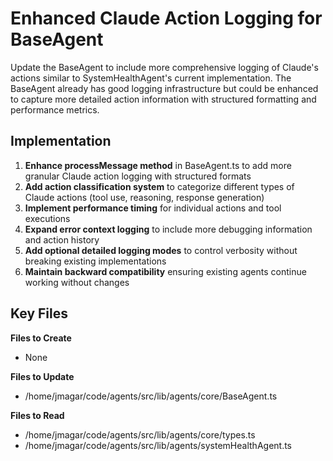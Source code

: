 # Enhanced Claude Action Logging for BaseAgent

Update the BaseAgent to include more comprehensive logging of Claude's actions similar to SystemHealthAgent's current implementation. The BaseAgent already has good logging infrastructure but could be enhanced to capture more detailed action information with structured formatting and performance metrics.

## Implementation

1. **Enhance processMessage method** in BaseAgent.ts to add more granular Claude action logging with structured formats
2. **Add action classification system** to categorize different types of Claude actions (tool use, reasoning, response generation)
3. **Implement performance timing** for individual actions and tool executions
4. **Expand error context logging** to include more debugging information and action history
5. **Add optional detailed logging modes** to control verbosity without breaking existing implementations
6. **Maintain backward compatibility** ensuring existing agents continue working without changes

## Key Files

**Files to Create**
- None

**Files to Update**
- /home/jmagar/code/agents/src/lib/agents/core/BaseAgent.ts

**Files to Read**
- /home/jmagar/code/agents/src/lib/agents/core/types.ts
- /home/jmagar/code/agents/src/lib/agents/systemHealthAgent.ts